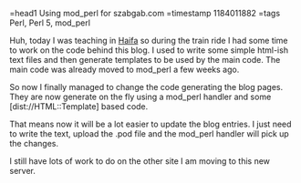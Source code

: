 =head1 Using mod_perl for szabgab.com
=timestamp 1184011882
=tags Perl, Perl 5, mod_perl

Huh, today I was teaching in <a href="http://en.wikipedia.org/wiki/Haifa">Haifa</a> 
so during the train ride I had some time to work on the code behind this blog. 
I used to write some simple html-ish 
text files and then generate templates to be used by the main code. The main code
was already moved to mod_perl a few weeks ago. 

So now I finally managed to change the code generating the blog pages. They are
now generate on the fly using a mod_perl handler and some [dist://HTML::Template]
based code.

That means now it will be a lot easier to update the blog entries. I just need to
write the text, upload the .pod file and the mod_perl handler will pick up the
changes.

I still have lots of work to do on the other site I am moving to this new server.

